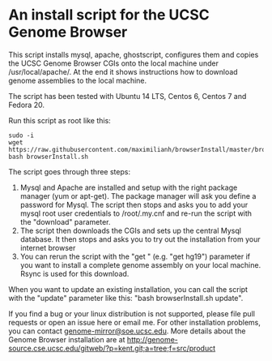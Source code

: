 # An install script for the UCSC Genome Browser

This script installs mysql, apache, ghostscript, configures them and copies the UCSC Genome
Browser CGIs onto the local machine under /usr/local/apache/. At the end it shows instructions
how to download genome assemblies to the local machine. 

The script has been tested with Ubuntu 14 LTS, Centos 6, Centos 7 and Fedora 20.

Run this script as root like this:

    sudo -i
    wget https://raw.githubusercontent.com/maximilianh/browserInstall/master/browserInstall.sh
    bash browserInstall.sh

The script goes through three steps:

1. Mysql and Apache are installed and setup with the right package manager (yum or apt-get). The package manager will ask you define a password for Mysql. The script then stops and asks you to add your mysql root user credentials to /root/.my.cnf and re-run the script with the "download" parameter.
2. The script then downloads the CGIs and sets up the central Mysql database. It
then stops and asks you to try out the installation from your internet browser
3. You can rerun the script with the "get <database>" (e.g. "get hg19") parameter
if you want to install a complete genome assembly on your local machine. Rsync is used for this download.

When you want to update an existing installation, you can call the script with the "update" parameter like this: "bash browserInstall.sh update".

If you find a bug or your linux distribution is not supported, please file pull requests or open an issue here or email me. For other installation problems, you can contact genome-mirror@soe.ucsc.edu. 
More details about the Genome Browser installation are at http://genome-source.cse.ucsc.edu/gitweb/?p=kent.git;a=tree;f=src/product
